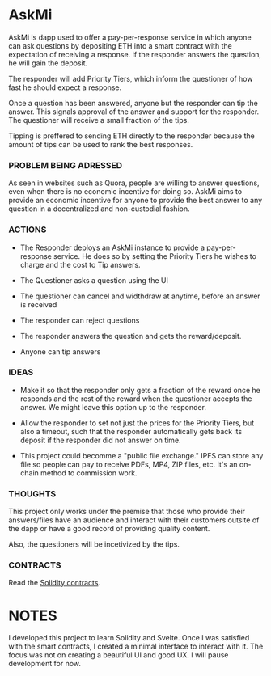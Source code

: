 # AskMi

AskMi is dapp used to offer a pay-per-response service in which anyone can ask questions by depositing ETH into a smart contract with the expectation of receiving a response. If the responder answers the question, he will gain the deposit.

The responder will add Priority Tiers, which inform the questioner of how fast he should expect a response.

Once a question has been answered, anyone but the responder can tip the answer. This signals approval of the answer and support for the responder. The questioner will receive a small fraction of the tips.

Tipping is preffered to sending ETH directly to the responder because the amount of tips can be used to rank the best responses.

### PROBLEM BEING ADRESSED

As seen in websites such as Quora, people are willing to answer questions, even when there is no economic incentive for doing so. AskMi aims to provide an economic incentive for anyone to provide the best answer to any question in a decentralized and non-custodial fashion.

### ACTIONS

- The Responder deploys an AskMi instance to provide a pay-per-response service. He does so by setting the Priority Tiers he wishes to charge and the cost to Tip answers.

- The Questioner asks a question using the UI

- The questioner can cancel and widthdraw at anytime, before an answer is received

- The responder can reject questions

- The responder answers the question and gets the reward/deposit.

- Anyone can tip answers

### IDEAS

- Make it so that the responder only gets a fraction of the reward once he responds and the rest of the reward when the questioner accepts the answer. We might leave this option up to the responder.

- Allow the responder to set not just the prices for the Priority Tiers, but also a timeout, such that the responder automatically gets back its deposit if the responder did not answer on time.

- This project could becomme a "public file exchange." IPFS can store any file so people can pay to receive PDFs, MP4, ZIP files, etc. It's an on-chain method to commission work.

### THOUGHTS

This project only works under the premise that those who provide their answers/files have an audience and interact with their customers outsite of the dapp or have a good record of providing quality content.

Also, the questioners will be incetivized by the tips.

### CONTRACTS

Read the [Solidity contracts](https://github.com/diegoramosxyz/askmi).

# NOTES

I developed this project to learn Solidity and Svelte. Once I was satisfied with the smart contracts, I created a minimal interface to interact with it. The focus was not on creating a beautiful UI and good UX. I will pause development for now.
